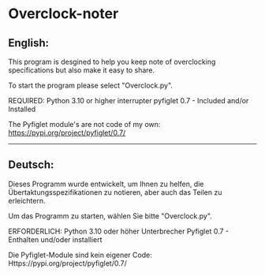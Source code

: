 # Overclock-noter

English:
-----------------------------------------------------------------------------------------------------------------------------------
This program is desgined to help you keep note of overclocking specifications but also make it easy to share.

To start the program please select "Overclock.py".

REQUIRED:
Python 3.10 or higher interrupter
pyfiglet 0.7 - Included and/or Installed

The Pyfiglet module's are not code of my own: 
https://pypi.org/project/pyfiglet/0.7/

-----------------------------------------------------------------------------------------------------------------------------------
Deutsch:
-----------------------------------------------------------------------------------------------------------------------------------
Dieses Programm wurde entwickelt, um Ihnen zu helfen, die Übertaktungsspezifikationen zu notieren, aber auch das Teilen zu erleichtern.

Um das Programm zu starten, wählen Sie bitte "Overclock.py".

ERFORDERLICH:
Python 3.10 oder höher Unterbrecher
Pyfiglet 0.7 - Enthalten und/oder installiert

Die Pyfiglet-Module sind kein eigener Code:
Https://pypi.org/project/pyfiglet/0.7/


